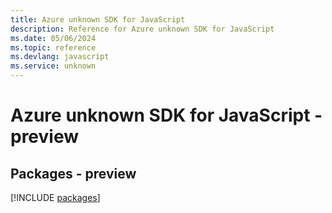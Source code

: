 ```yaml
---
title: Azure unknown SDK for JavaScript
description: Reference for Azure unknown SDK for JavaScript
ms.date: 05/06/2024
ms.topic: reference
ms.devlang: javascript
ms.service: unknown
---
```

# Azure unknown SDK for JavaScript - preview
## Packages - preview
[!INCLUDE [packages](unknown-index.md)]